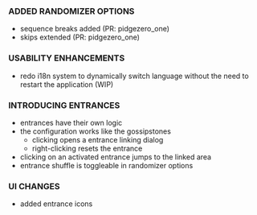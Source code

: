 


### ADDED RANDOMIZER OPTIONS
- sequence breaks added (PR: pidgezero_one)
- skips extended (PR: pidgezero_one)

### USABILITY ENHANCEMENTS
- redo i18n system to dynamically switch language without the need to restart the application (WIP)

### INTRODUCING ENTRANCES
- entrances have their own logic
- the configuration works like the gossipstones
    - clicking opens a entrance linking dialog
    - right-clicking resets the entrance
- clicking on an activated entrance jumps to the linked area
- entrance shuffle is toggleable in randomizer options

### UI CHANGES
- added entrance icons